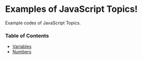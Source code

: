 # Examples of JavaScript Topics!

Example codes of JavaScript Topics. 

### Table of Contents
* [Variables](./variables/)
* [Numbers](./numbers/)